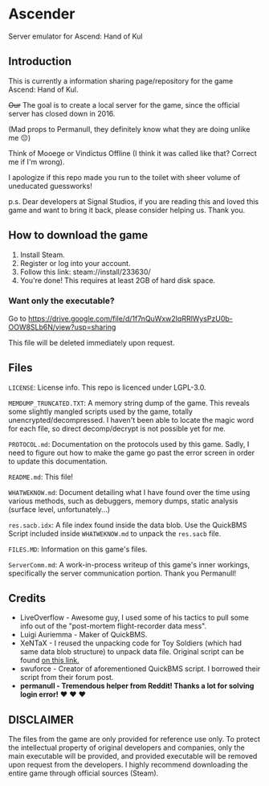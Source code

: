 # Ascender
Server emulator for Ascend: Hand of Kul

## Introduction
This is currently a information sharing page/repository for the game Ascend: Hand of Kul.

~~Our~~ The goal is to create a local server for the game, since the official server has closed down in 2016.

(Mad props to Permanull, they definitely know what they are doing unlike me :pensive:)

Think of Mooege or Vindictus Offline (I think it was called like that? Correct me if I'm wrong).

I apologize if this repo made you run to the toilet with sheer volume of uneducated guessworks!

p.s. Dear developers at Signal Studios, if you are reading this and loved this game and want to bring it back, please consider helping us. Thank you.

## How to download the game
1. Install Steam.
2. Register or log into your account.
3. Follow this link: steam://install/233630/
4. You're done! This requires at least 2GB of hard disk space.

### Want only the executable?
Go to https://drive.google.com/file/d/1f7nQuWxw2IqRRlWysPzU0b-OOW8SLb6N/view?usp=sharing

This file will be deleted immediately upon request.

## Files
`LICENSE`: License info. This repo is licenced under LGPL-3.0.

`MEMDUMP_TRUNCATED.TXT`: A memory string dump of the game. This reveals some slightly mangled scripts used by the game, totally unencrypted/decompressed. I haven't been able to locate the magic word for each file, so direct decomp/decrypt is not possible yet for me.

`PROTOCOL.md`: Documentation on the protocols used by this game. Sadly, I need to figure out how to make the game go past the error screen in order to update this documentation.

`README.md`: This file!

`WHATWEKNOW.md`: Document detailing what I have found over the time using various methods, such as debuggers, memory dumps, static analysis (surface level, unfortunately...)

`res.sacb.idx`: A file index found inside the data blob. Use the QuickBMS Script included inside `WHATWEKNOW.md` to unpack the `res.sacb` file.

`FILES.MD`: Information on this game's files.

`ServerComm.md`: A work-in-process writeup of this game's inner workings, specifically the server communication portion. Thank you Permanull!

## Credits
- LiveOverflow - Awesome guy, I used some of his tactics to pull some info out of the "post-mortem flight-recorder data mess".
- Luigi Auriemma - Maker of QuickBMS.
- XeNTaX - I reused the unpacking code for Toy Soldiers (which had same data blob structure) to unpack data file. Original script can be found [on this link.](http://forum.xentax.com/viewtopic.php?f=10&t=8860)
- swuforce - Creator of aforementioned QuickBMS script. I borrowed their script from their forum post.
- **permanull - Tremendous helper from Reddit! Thanks a lot for solving login error!** :heart: :heart: :heart:

## DISCLAIMER
The files from the game are only provided for reference use only. To protect the intellectual property of original developers and companies, only the main executable will be provided, and provided executable will be removed upon request from the developers. I highly recommend downloading the entire game through official sources (Steam).
